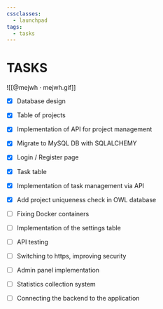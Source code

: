 ```yaml
---
cssclasses:
  - launchpad
tags:
  - tasks
---
```


# TASKS

![[@mejwh · mejwh.gif]]

 - [x] Database design
 - [x] Table of projects
 - [x] Implementation of API for project management
 - [x] Migrate to MySQL DB with SQLALCHEMY
 - [x] Login / Register page
 - [x] Task table
 - [x] Implementation of task management via API
 - [x] Add project uniqueness check in OWL database
 - [ ] Fixing Docker containers
 - [ ] Implementation of the settings table
 - [ ] API testing
 - [ ] Switching to https, improving security
 - [ ] Admin panel implementation
 - [ ] Statistics collection system
 - [ ] Connecting the backend to the application

